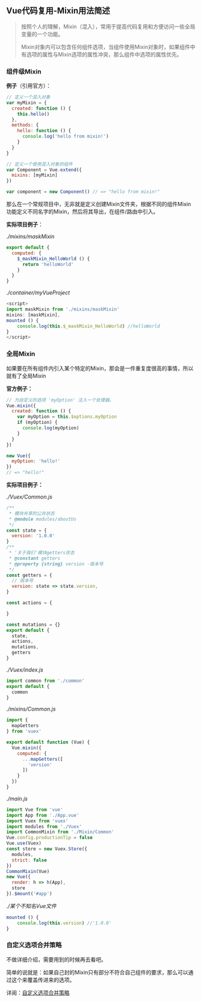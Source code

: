 ## Vue代码复用-Mixin用法简述

> 按照个人的理解，Mixin（混入），常用于提高代码复用和方便访问一些全局变量的一个功能。
>
> Mixin对象内可以包含任何组件选项，当组件使用Mixin对象时，如果组件中有选项的属性与Mixin选项的属性冲突，那么组件中选项的属性优先。

### 组件级Mixin

**例子**（引用官方）：

```javascript
// 定义一个混入对象
var myMixin = {
  created: function () {
    this.hello()
  },
  methods: {
    hello: function () {
      console.log('hello from mixin!')
    }
  }
}

// 定义一个使用混入对象的组件
var Component = Vue.extend({
  mixins: [myMixin]
})

var component = new Component() // => "hello from mixin!"
```

那么在一个常规项目中，无非就是定义创建Mixin文件夹，根据不同的组件Mixin功能定义不同名字的Mixin，然后将其导出，在组件/路由中引入。

**实际项目例子**：

*./mixins/maskMixin*

```javascript
export default {
  computed: {
    $_maskMixin_HelloWorld () {
      return 'helloWorld'
    }
  }
}
```

*./container/myVueProject*

```javascript
<script>
import maskMixin from './mixins/maskMixin'
mixins: [maskMixin],
mounted () {
    console.log(this.$_maskMixin_HelloWorld) //helloWorld
}
</script>
```

### 全局Mixin

如果要在所有组件内引入某个特定的Mixin，那会是一件重复度很高的事情，所以就有了全局Mixin

**官方例子：**

```javascript
// 为自定义的选项 'myOption' 注入一个处理器。
Vue.mixin({
  created: function () {
    var myOption = this.$options.myOption
    if (myOption) {
      console.log(myOption)
    }
  }
})

new Vue({
  myOption: 'hello!'
})
// => "hello!"
```

**实际项目例子：**

*./Vuex/Common.js*

```javascript
/**
 * 模块共享的公共状态
 * @module modules/aboutUs
 */
const state = {
  version: '1.0.0'
}
/**
 * '关于我们'模块getters状态
 * @constant getters
 * @property {string} version -版本号
 */
const getters = {
  // 版本号
  version: state => state.version,
}

const actions = {

}

const mutations = {}
export default {
  state,
  actions,
  mutations,
  getters
}
```

*./Vuex/index.js*

```javascript
import common from './common'
export default {
  common
}
```

*./mixins/Common.js*

```javascript
import {
  mapGetters
} from 'vuex'

export default function (Vue) {
  Vue.mixin({
    computed: {
      ...mapGetters([
        'version'
      ])
    }
  })
}
```

*./main.js*

```javascript
import Vue from 'vue'
import App from './App.vue'
import Vuex from 'vuex'
import modules from './Vuex'
import CommonMixin from './Mixin/Common'
Vue.config.productionTip = false
Vue.use(Vuex)
const store = new Vuex.Store({
  modules,
  strict: false
})
CommonMixin(Vue)
new Vue({
  render: h => h(App),
  store
}).$mount('#app')
```

*./某个不知名Vue文件*

```javascript
mounted () {
    console.log(this.version) //'1.0.0'
}
```

### 自定义选项合并策略

不做详细介绍，需要用到的时候再去看吧。

简单的说就是：如果自己封的Mixin只有部分不符合自己组件的要求，那么可以通过这个来覆盖传进来的选项。

详阅：[自定义选项合并策略](https://cn.vuejs.org/v2/guide/mixins.html#%E8%87%AA%E5%AE%9A%E4%B9%89%E9%80%89%E9%A1%B9%E5%90%88%E5%B9%B6%E7%AD%96%E7%95%A5)